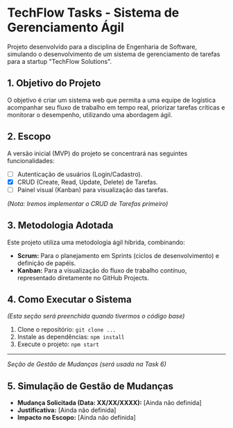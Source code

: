 # TechFlow Tasks - Sistema de Gerenciamento Ágil

Projeto desenvolvido para a disciplina de Engenharia de Software, simulando o desenvolvimento de um sistema de gerenciamento de tarefas para a startup "TechFlow Solutions".

## 1. Objetivo do Projeto

O objetivo é criar um sistema web que permita a uma equipe de logística acompanhar seu fluxo de trabalho em tempo real, priorizar tarefas críticas e monitorar o desempenho, utilizando uma abordagem ágil.

## 2. Escopo

A versão inicial (MVP) do projeto se concentrará nas seguintes funcionalidades:
* [ ] Autenticação de usuários (Login/Cadastro).
* [x] CRUD (Create, Read, Update, Delete) de Tarefas.
* [ ] Painel visual (Kanban) para visualização das tarefas.

*(Nota: Iremos implementar o CRUD de Tarefas primeiro)*

## 3. Metodologia Adotada

Este projeto utiliza uma metodologia ágil híbrida, combinando:
* **Scrum:** Para o planejamento em Sprints (ciclos de desenvolvimento) e definição de papéis.
* **Kanban:** Para a visualização do fluxo de trabalho contínuo, representado diretamente no GitHub Projects.

## 4. Como Executar o Sistema

*(Esta seção será preenchida quando tivermos o código base)*

1.  Clone o repositório: `git clone ...`
2.  Instale as dependências: `npm install`
3.  Execute o projeto: `npm start`

---
*Seção de Gestão de Mudanças (será usada na Task 6)*

## 5. Simulação de Gestão de Mudanças

* **Mudança Solicitada (Data: XX/XX/XXXX):** [Ainda não definida]
* **Justificativa:** [Ainda não definida]
* **Impacto no Escopo:** [Ainda não definida]